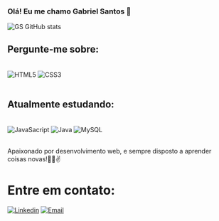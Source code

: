 ### Olá! Eu me chamo Gabriel Santos 🤙

![GS GitHub stats](https://github-readme-stats.vercel.app/api?username=GabrielSantos0&theme=blue-green)

## Pergunte-me sobre:

<div style="display: inline_block"><br/>
  <img align="center" alt="HTML5" src="https://img.shields.io/badge/HTML5-E34F26?style=for-the-badge&logo=html5&logoColor=white"/>
  <img align="center" alt="CSS3" src="https://img.shields.io/badge/CSS3-1572B6?style=for-the-badge&logo=css3&logoColor=white"/>
</div><br/>

## Atualmente estudando:

<div style="display: inline_block"><br/>
  <img align="center" alt="JavaSacript" src="https://img.shields.io/badge/JavaScript-323330?style=for-the-badge&logo=javascript&logoColor=F7DF1E"/>
  <img align="center" alt="Java" src="https://img.shields.io/badge/Java-ED8B00?style=for-the-badge&logo=openjdk&logoColor=white"/>
  <img align="center" alt="MySQL" src="https://img.shields.io/badge/MySQL-00000F?style=for-the-badge&logo=mysql&logoColor=white"/>
</div><br/>

Apaixonado por desenvolvimento web, e sempre disposto a aprender coisas novas!👨‍💻✌️

# Entre em contato:

[![Linkedin](https://img.shields.io/badge/LinkedIn-0077B5?style=for-the-badge&logo=linkedin&logoColor=white)](www.linkedin.com/in/gabriel-santos-070b91285)
[![Email](https://img.shields.io/badge/Gmail-D14836?style=for-the-badge&logo=gmail&logoColor=white)](g4briel.santos1313@gmail.com)





